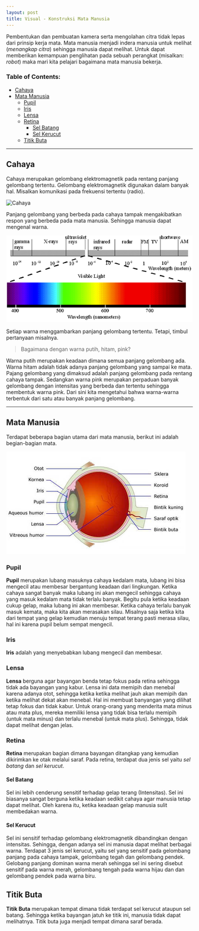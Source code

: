 ```yaml
---
layout: post
title: Visual - Konstruksi Mata Manusia
---
```


Pembentukan dan pembuatan kamera serta mengolahan citra tidak lepas dari prinsip kerja mata.
Mata manusia menjadi indera manusia untuk melihat (_menangkap citra_) sehingga manusia dapat melihat.
Untuk dapat memberikan kemampuan penglihatan pada sebuah perangkat (misalkan: _robot_) maka mari kita pelajari bagaimana mata manusia bekerja.

### Table of Contents:
+ [Cahaya](#cahaya)
+ [Mata Manusia](#mata-manusia)
  * [Pupil](#pupil)
  * [Iris](#iris)
  * [Lensa](#lensa)
  * [Retina](#retina)
    * [Sel Batang](#sel-batang)
    * [Sel Kerucut](#sel-kerucut)
  * [Titik Buta](#titik-buta)

---

## Cahaya

Cahaya merupakan gelombang elektromagnetik pada rentang panjang gelombang tertentu.
Gelombang elektromagnetik digunakan dalam banyak hal.
Misalkan komunikasi pada frekuensi tertentu (radio).

![Cahaya](https://2.bp.blogspot.com/-u2O7dFQwWq8/V6t0T3JoOEI/AAAAAAAAA1w/PLj7pfX8ZeMTSbGa6BWE7FZNBAzMG3Z5QCLcB/s640/spektrum-gem.jpg)

Panjang gelombang yang berbeda pada cahaya tampak mengakibatkan respon yang berbeda pada mata manusia.
Sehingga manusia dapat mengenal warna.

![Electromagnetic Spectrum](/images/ElectromagneticSpectrum.png)

Setiap warna menggambarkan panjang gelombang tertentu.
Tetapi, timbul pertanyaan misalnya.

> Bagaimana dengan warna putih, hitam, pink?

Warna putih merupakan keadaan dimana semua panjang gelombang ada.
Warna hitam adalah tidak adanya panjang gelombang yang sampai ke mata.
Pajang gelombang yang dimaksud adalah panjang gelombang pada rentang cahaya tampak.
Sedangkan warna pink merupakan perpaduan banyak gelombang dengan intensitas yang berbeda dan tertentu sehingga membentuk warna pink.
Dari sini kita mengetahui bahwa warna-warna terbentuk dari satu atau banyak panjang gelombang.

---

## Mata Manusia

Terdapat beberapa bagian utama dari mata manusia, berikut ini adalah begian-bagian mata.

![Mata Manusia](/images/bag-mata.jpg)

### Pupil

**Pupil** merupakan lubang masuknya cahaya kedalam mata, lubang ini bisa mengecil atau membesar bergantung keadaan dari lingkungan.
Ketika cahaya sangat banyak maka lubang ini akan mengecil sehingga cahaya yang masuk kedalam mata tidak terlalu banyak.
Begitu pula ketika keadaan cukup gelap, maka lubang ini akan membesar.
Ketika cahaya terlalu banyak masuk kemata, maka kita akan merasakan silau. 
Misalnya saja ketika kita dari tempat yang gelap kemudian menuju tempat terang pasti merasa silau, hal ini karena pupil belum sempat mengecil.

### Iris

**Iris** adalah yang menyebabkan lubang mengecil dan membesar.

### Lensa

**Lensa** berguna agar bayangan benda tetap fokus pada retina sehingga tidak ada bayangan yang kabur.
Lensa ini data memipih dan menebal karena adanya otot, sehingga ketika ketika melihat jauh akan memipih dan ketika melihat dekat akan menebal.
Hal ini membuat banyangan yang dilihat tetap fokus dan tidak kabur.
Untuk orang-orang yang menderita mata minus atau mata plus, mereka memiliki lensa yang tidak bisa terlalu memipih (untuk mata minus) dan terlalu menebal (untuk mata plus).
Sehingga, tidak dapat melihat dengan jelas.

### Retina

**Retina** merupakan bagian dimana bayangan ditangkap yang kemudian dikirimkan ke otak melalui saraf. 
Pada retina, terdapat dua jenis sel yaitu _sel batang_ dan _sel kerucut_.

#### Sel Batang

Sel ini lebih cenderung sensitif terhadap gelap terang (Intensitas).
Sel ini biasanya sangat berguna ketika keadaan sedikit cahaya agar manusia tetap dapat melihat.
Oleh karena itu, ketika keadaan gelap manusia sulit membedakan warna.

#### Sel Kerucut

Sel ini sensitif terhadap gelombang elektromagnetik dibandingkan dengan intensitas.
Sehingga, dengan adanya sel ini manusia dapat melihat berbagai warna.
Terdapat 3 jenis sel kerucut, yaitu sel yang sensitif pada gelombang panjang pada cahaya tampak, gelombang tegah dan gelombang pendek.
Gelobang panjang dominan warna merah sehingga sel ini sering disebut sensitif pada warna merah, gelombang tengah pada warna hijau dan dan gelombang pendek pada warna biru.

## Titik Buta

**Titik Buta** merupakan tempat dimana tidak terdapat sel kerucut ataupun sel batang.
Sehingga ketika bayangan jatuh ke titik ini, manusia tidak dapat melihatnya.
Titik buta juga menjadi tempat dimana saraf berada.





